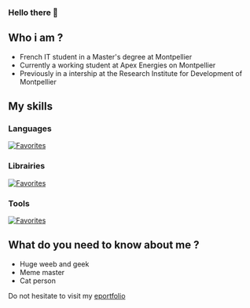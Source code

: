 ### Hello there 👋

## Who i am ?
- French IT student in a Master's degree at Montpellier
- Currently a working student at Apex Energies on Montpellier
- Previously in a intership at the Research Institute for Development of Montpellier

## My skills

### Languages
[![Favorites](https://skillicons.dev/icons?i=java,js,ts,html,css,postgresql,graphql&theme=light)](https://skillicons.dev)

### Librairies
[![Favorites](https://skillicons.dev/icons?i=nodejs,vue,react,tailwind,prisma&theme=light)](https://skillicons.dev)

### Tools
[![Favorites](https://skillicons.dev/icons?i=postman,github,gitlab,docker,webstorm&theme=light)](https://skillicons.dev)


## What do you need to know about me ?
- Huge weeb and geek
- Meme master
- Cat person 

Do not hesitate to visit my [eportfolio](https://alexandre-bousquet.github.io/)

